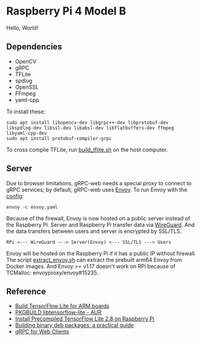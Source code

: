 # Raspberry Pi 4 Model B

Hello, World!

## Dependencies

- OpenCV
- gRPC
- TFLite
- spdlog
- OpenSSL
- FFmpeg
- yaml-cpp

To install these:

```shell
sudo apt install libopencv-dev libgrpc++-dev libprotobuf-dev libspdlog-dev libssl-dev libabsl-dev libflatbuffers-dev ffmpeg libyaml-cpp-dev
sudo apt install protobuf-compiler-grpc 
```

To cross complie TFLite, run [build_tflite.sh](tools/build_tflite.sh) on the host computer.

## Server

Due to browser limitations, gRPC-web needs a special proxy to connect to gRPC services; by default, gRPC-web uses [Envoy](https://www.envoyproxy.io/). To run Envoy with the [config](tools/envoy.yaml):

```shell
envoy -c envoy.yaml
```

Because of the firewall, Envoy is now hosted on a public server instead of the Raspberry Pi. Server and Raspberry Pi transfer data via [WireGuard](https://www.wireguard.com/). And the data transfers between users and server is encrypted by SSL/TLS. 

```
RPi <--- WireGuard ---> Server(Envoy) <--- SSL/TLS ---> Users
```

Envoy will be hosted on the Raspberry Pi if it has a public IP without firewall. The script [extract_envoy.sh](tools/extract_envoy.sh) can extract the prebuilt arm64 Envoy from Docker images. And Envoy >= v1.17 doesn't work on RPi because of TCMalloc: envoyproxy/envoy#15235.

## Reference
- [Build TensorFlow Lite for ARM boards](https://www.tensorflow.org/lite/guide/build_arm)
- [PKGBUILD libtensorflow-lite - AUR](https://aur.archlinux.org/cgit/aur.git/tree/PKGBUILD?h=libtensorflow-lite)
- [Install Precompiled TensorFlow Lite 2.8 on Raspberry Pi](https://lindevs.com/install-precompiled-tensorflow-lite-on-raspberry-pi/)
- [Building binary deb packages: a practical guide](https://www.internalpointers.com/post/build-binary-deb-package-practical-guide)
- [gRPC for Web Clients](https://github.com/grpc/grpc-web)